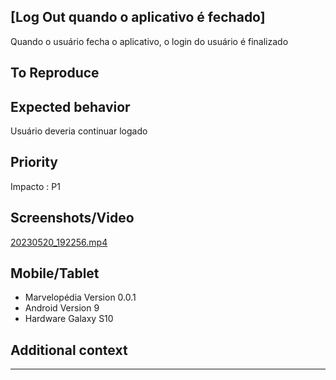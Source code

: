 ## [Log Out quando o aplicativo é fechado]
Quando o usuário fecha o aplicativo, o login do usuário é finalizado

## To Reproduce

## Expected behavior
Usuário deveria continuar logado 

## Priority
Impacto : P1

## Screenshots/Video
[20230520_192256.mp4]([url](https://github.com/lailabernardon/Marvelop-dia/blob/main/reports/P1/20230520_192256.mp4))

## Mobile/Tablet
- Marvelopédia Version 0.0.1
- Android Version 9
- Hardware Galaxy S10

## Additional context
---
